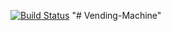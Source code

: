 [![Build Status](https://www.travis-ci.com/ammaar345/TheVendingMachine.svg?branch=main)](https://www.travis-ci.com/ammaar345/TheVendingMachine)
"# Vending-Machine" 
